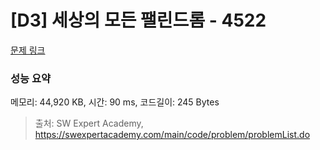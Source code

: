 # [D3] 세상의 모든 팰린드롬 - 4522 

[문제 링크](https://swexpertacademy.com/main/code/problem/problemDetail.do?contestProbId=AWO6Oao6N4QDFAWw) 

### 성능 요약

메모리: 44,920 KB, 시간: 90 ms, 코드길이: 245 Bytes



> 출처: SW Expert Academy, https://swexpertacademy.com/main/code/problem/problemList.do